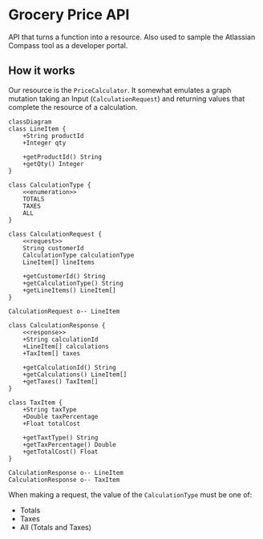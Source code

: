 # Grocery Price API

API that turns a function into a resource. Also used to sample the Atlassian Compass tool as a developer portal.

## How it works

Our resource is the `PriceCalculator`. It somewhat emulates a graph mutation taking an Input (`CalculationRequest`) and returning values that complete the resource of a calculation.


```mermaid
classDiagram
class LineItem {
    +String productId
    +Integer qty

    +getProductId() String
    +getQty() Integer
}

class CalculationType {
    <<enumeration>>
    TOTALS
    TAXES
    ALL
}

class CalculationRequest {
    <<request>>
    String customerId
    CalculationType calculationType
    LineItem[] lineItems

    +getCustomerId() String
    +getCalculationType() String 
    +getLineItems() LineItem[]
}

CalculationRequest o-- LineItem

class CalculationResponse {
    <<response>>
    +String calculationId
    +LineItem[] calculations
    +TaxItem[] taxes

    +getCalculationId() String
    +getCalculations() LineItem[]
    +getTaxes() TaxItem[]
}

class TaxItem {
    +String taxType
    +Double taxPercentage
    +Float totalCost

    +getTaxtType() String
    +getTaxPercentage() Double
    +getTotalCost() Float
}

CalculationResponse o-- LineItem
CalculationResponse o-- TaxItem
```

When making a request, the value of the `CalculationType` must be one of:

* Totals
* Taxes
* All (Totals and Taxes)
